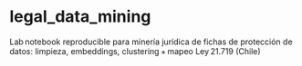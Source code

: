 # legal_data_mining
Lab notebook reproducible para minería jurídica de fichas de protección de datos: limpieza, embeddings, clustering + mapeo Ley 21.719 (Chile)
